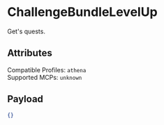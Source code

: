 # ChallengeBundleLevelUp
Get's quests.

## Attributes
Compatible Profiles: `athena`  
Supported MCPs: `unknown`

## Payload
```json
{}
```
